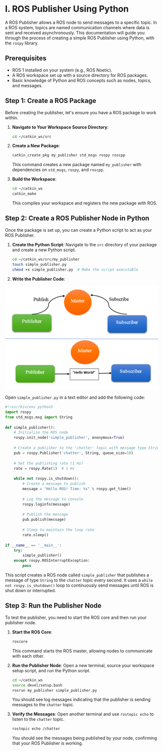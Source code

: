 # I. ROS Publisher Using Python

A ROS Publisher allows a ROS node to send messages to a specific topic. In a ROS system, topics are named communication channels where data is sent and received asynchronously. This documentation will guide you through the process of creating a simple ROS Publisher using Python, with the `rospy` library.

## Prerequisites

- ROS 1 installed on your system (e.g., ROS Noetic).
- A ROS workspace set up with a source directory for ROS packages.
- Basic knowledge of Python and ROS concepts such as nodes, topics, and messages.

## Step 1: Create a ROS Package

Before creating the publisher, let's ensure you have a ROS package to work within.

1. **Navigate to Your Workspace Source Directory**:

   ```bash
   cd ~/catkin_ws/src
   ```

2. **Create a New Package**:

   ```bash
   catkin_create_pkg my_publisher std_msgs rospy roscpp
   ```

   This command creates a new package named `my_publisher` with dependencies on `std_msgs`, `rospy`, and `roscpp`.

3. **Build the Workspace**:

   ```bash
   cd ~/catkin_ws
   catkin_make
   ```

   This compiles your workspace and registers the new package with ROS.

## Step 2: Create a ROS Publisher Node in Python

Once the package is set up, you can create a Python script to act as your ROS Publisher.

1. **Create the Python Script**:
   Navigate to the `src` directory of your package and create a new Python script.

   ```bash
   cd ~/catkin_ws/src/my_publisher
   touch simple_publisher.py
   chmod +x simple_publisher.py  # Make the script executable
   ```

2. **Write the Publisher Code**:

![alt text](images/image.png)


   Open `simple_publisher.py` in a text editor and add the following code:

   ```python
   #!/usr/bin/env python3
   import rospy
   from std_msgs.msg import String

   def simple_publisher():
       # Initialize the ROS node
       rospy.init_node('simple_publisher', anonymous=True)

       # Create a publisher to the 'chatter' topic with message type String
       pub = rospy.Publisher('chatter', String, queue_size=10)

       # Set the publishing rate (1 Hz)
       rate = rospy.Rate(1)  # 1 Hz

       while not rospy.is_shutdown():
           # Create a message to publish
           message = "Hello ROS! Time: %s" % rospy.get_time()

           # Log the message to console
           rospy.loginfo(message)

           # Publish the message
           pub.publish(message)

           # Sleep to maintain the loop rate
           rate.sleep()

   if __name__ == '__main__':
       try:
           simple_publisher()
       except rospy.ROSInterruptException:
           pass
   ```

This script creates a ROS node called `simple_publisher` that publishes a message of type `String` to the `chatter` topic every second. It uses a `while not rospy.is_shutdown()` loop to continuously send messages until ROS is shut down or interrupted.

## Step 3: Run the Publisher Node

To test the publisher, you need to start the ROS core and then run your publisher node.

1. **Start the ROS Core**:

   ```bash
   roscore
   ```

   This command starts the ROS master, allowing nodes to communicate with each other.

2. **Run the Publisher Node**:
   Open a new terminal, source your workspace setup script, and run the Python script.

   ```bash
   cd ~/catkin_ws
   source devel/setup.bash
   rosrun my_publisher simple_publisher.py
   ```

   You should see log messages indicating that the publisher is sending messages to the `chatter` topic.

3. **Verify the Messages**:
   Open another terminal and use `rostopic echo` to listen to the `chatter` topic.

   ```bash
   rostopic echo /chatter
   ```

   You should see the messages being published by your node, confirming that your ROS Publisher is working.

